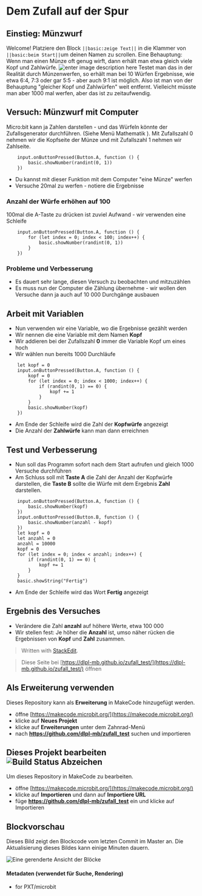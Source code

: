 # Dem Zufall auf der Spur

## Einstieg: Münzwurf
Welcome! Platziere den Block ``||basic:zeige Text||`` in die Klammer von ``||basic:beim Start||``um deinen Namen zu scrollen.
Eine Behauptung: Wenn man einen Münze oft genug wirft, dann erhält man etwa gleich viele Kopf und Zahlwürfe. 
![enter image description here](https://microbit.eeducation.at/images/thumb/1/11/Kopf_zahl.jpg/300px-Kopf_zahl.jpg)
Testet man das in der Realität durch Münzenwerfen, so erhält man bei 10 Würfen Ergebnisse, wie etwa 6:4, 7:3 oder gar 5:5 - aber auch 9:1 ist möglich. Also ist man von der Behauptung "gleicher  Kopf und Zahlwürfen" weit entfernt. Vielleicht müsste man aber 1000 mal werfen, aber das ist zu zeitaufwendig.

## Versuch: Münzwurf mit Computer
Micro:bit kann ja Zahlen darstellen - und das Würfeln könnte der  Zufallsgenerator durchführen. (Siehe Menü Mathematik ). Mit Zufallszahl 0 nehmen wir die Kopfseite der Münze und mit Zufallszahl 1 nehmen wir Zahlseite.
```blocks
	input.onButtonPressed(Button.A, function () {
		basic.showNumber(randint(0, 1))
	})
```
 - Du kannst mit dieser Funktion mit dem Computer "eine Münze" werfen 
 - Versuche 20mal zu werfen - notiere die Ergebnisse

### Anzahl der Würfe erhöhen auf 100
100mal die A-Taste zu drücken ist zuviel Aufwand - wir verwenden eine Schleife
```blocks
	input.onButtonPressed(Button.A, function () {
		for (let index = 0; index < 100; index++) {
			basic.showNumber(randint(0, 1))
		}
	})
```
### Probleme und Verbesserung
 - Es dauert sehr lange, diesen Versuch zu beobachten und mitzuzählen
 - Es muss nun der Computer die Zählung übernehme - wir wollen den Versuche dann ja auch auf 10 000 Durchgänge ausbauen

## Arbeit mit Variablen
 - Nun verwenden wir eine Variable, wo die Ergebnisse gezählt werden
 - Wir nennen die eine Variable mit dem Namen **Kopf**
 - Wir addieren bei der Zufallszahl **0** immer die Variable Kopf um eines hoch
 - Wir wählen nun bereits 1000 Durchläufe
```blocks
	let kopf = 0
	input.onButtonPressed(Button.A, function () {
		kopf = 0
		for (let index = 0; index < 1000; index++) {
			if (randint(0, 1) == 0) {
				kopf += 1
			}
		}
		basic.showNumber(kopf)
	})
```
 - Am Ende der Schleife wird die Zahl der **Kopfwürfe** angezeigt
 - Die Anzahl der **Zahlwürfe** kann man dann erreichnen
## Test und Verbesserung
 - Nun soll das Programm sofort nach dem Start aufrufen und gleich 1000 Versuche durchführen
 - Am Schluss soll mit **Taste A** die Zahl der Anzahl der Kopfwürfe darstellen, die **Taste B** sollte die Würfe mit dem Ergebnis **Zahl** darstellen.




```blocks
	input.onButtonPressed(Button.A, function () {
	    basic.showNumber(kopf)
	})
	input.onButtonPressed(Button.B, function () {
	    basic.showNumber(anzahl - kopf)
	})
	let kopf = 0
	let anzahl = 0
	anzahl = 10000
	kopf = 0
	for (let index = 0; index < anzahl; index++) {
	    if (randint(0, 1) == 0) {
	        kopf += 1
	    }
	}
	basic.showString("Fertig")
```
 - Am Ende der Schleife wird das Wort **Fertig** angezeigt
## Ergebnis des Versuches
 - Verändere die Zahl **anzahl** auf höhere Werte, etwa 100 000
 - Wir stellen fest: Je höher die **Anzahl** ist, umso näher rücken die Ergebnissen von **Kopf** und **Zahl** zusammen.

> Written with [StackEdit](https://stackedit.io/).




> Diese Seite bei [https://dlpl-mb.github.io/zufall_test/](https://dlpl-mb.github.io/zufall_test/) öffnen

## Als Erweiterung verwenden

Dieses Repository kann als **Erweiterung** in MakeCode hinzugefügt werden.

* öffne [https://makecode.microbit.org/](https://makecode.microbit.org/)
* klicke auf **Neues Projekt**
* klicke auf **Erweiterungen** unter dem Zahnrad-Menü
* nach **https://github.com/dlpl-mb/zufall_test** suchen und importieren

## Dieses Projekt bearbeiten ![Build Status Abzeichen](https://github.com/dlpl-mb/zufall_test/workflows/MakeCode/badge.svg)

Um dieses Repository in MakeCode zu bearbeiten.

* öffne [https://makecode.microbit.org/](https://makecode.microbit.org/)
* klicke auf **Importieren** und dann auf **Importiere URL**
* füge **https://github.com/dlpl-mb/zufall_test** ein und klicke auf Importieren

## Blockvorschau

Dieses Bild zeigt den Blockcode vom letzten Commit im Master an.
Die Aktualisierung dieses Bildes kann einige Minuten dauern.

![Eine gerenderte Ansicht der Blöcke](https://github.com/dlpl-mb/zufall_test/raw/master/.github/makecode/blocks.png)

#### Metadaten (verwendet für Suche, Rendering)

* for PXT/microbit
<script src="https://makecode.com/gh-pages-embed.js"></script><script>makeCodeRender("{{ site.makecode.home_url }}", "{{ site.github.owner_name }}/{{ site.github.repository_name }}");</script>
<!--stackedit_data:
eyJoaXN0b3J5IjpbMTE2Mzc5NjA0MywyMDY0NDY2MjQyLDc3MD
U0MTk4M119
-->
